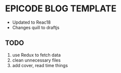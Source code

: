 # EPICODE BLOG TEMPLATE

- Updated to Reac18
- Changes quill to draftjs

## TODO

1. use Redux to fetch data
2. clean unnecessary files
3. add cover, read time things
